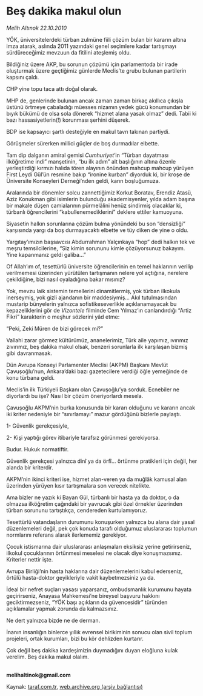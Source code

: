 # Beş dakika makul olun

*Melih Altınok 22.10.2010*

<div class="yazi"><p>YÖK, üniversitelerdeki türban zulmüne fiili çözüm bulan bir kararın altına imza atarak, aslında 2011 yazındaki genel seçimlere kadar tartışmayı sürdüreceğimiz mevzuun da fitilini ateşlemiş oldu.</p>
<p>Bildiğiniz üzere AKP, bu sorunun çözümü için parlamentoda bir irade oluşturmak üzere geçtiğimiz günlerde Meclis’te grubu bulunan partilerin kapsını çaldı. </p>
<p>CHP yine topu taca attı doğal olarak.</p>
<p>MHP de, genlerinde bulunan ancak zaman zaman birkaç akıllıca çıkışla üstünü örtmeye çabaladığı müesses nizamın yedek gücü konumundan bir bıyık bükümü de olsa sola dönerek “hizmet alana yasak olmaz” dedi. Tabii ki bazı hassasiyetlerin(!) korunması şerhini düşerek.</p>
<p>BDP ise kapsayıcı şartlı desteğiyle en makul tavrı takınan partiydi.</p>
<p>Görüşmeler sürerken millici güçler de boş durmadılar elbette. </p>
<p>Tam dip dalganın amiral gemisi <i>Cumhuriyet</i>’in “Türban dayatması ilköğretime indi” manşetinin, “bu ilk adım” alt başlığının altına özenle yerleştirdiği kırmızı halıda tören alayının önünden mahcup mahcup yürüyen First Leydi Gül’ün resmine bakıp “ironine kurban” diyorduk ki, bir kroşe de Üniversite Konseyleri Derneği’nden geldi, karın boşluğumuza.</p>
<p>Aralarında bir dönemler solcu zannettiğimiz Korkut Boratav, Erendiz Atasü, Aziz Konukman gibi isimlerin bulunduğu akademisyenler, yılda adam başına bir makale düşen camialarının pürmelâlini henüz sindirmiş olacaklar ki, türbanlı öğrencilerini “kabullenemediklerini” deklere ettiler kamuoyuna.</p>
<p>Siyasetin halkın sorunlarına çözüm bulma yönündeki bu son “densizliği” karşısında yargı da boş durmayacaktı elbette ve tüy diken de yine o oldu.</p>
<p>Yargıtay’ımızın başsavcısı Abdurrahman Yalçınkaya “hop” dedi halkın tek ve meşru temsilcilerine, “Siz kimin sorununu kimle çözüyorsunuz bakayım. Yine kapanmanız geldi galiba...”</p>
<p>Of Allah’ım of, tesettürlü üniversite öğrencilerinin en temel haklarının verilip verilmemesi üzerinden yürütülen tartışmanın nelere yol açtığına, nerelere çekildiğine, bizi nasıl oyaladığına bakar mısınız?</p>
<p>Yok, mevzu laik sistemin temellerini dinamitlermiş, yok türban ilkokula inerseymiş, yok gizli ajandanın bir maddesiymiş... Akıl tutulmasından mustarip bünyelerin yalnızca sofistikeseverlikle açıklanamayacak bu kepazeliklerini gör de <i>Vizontele</i> filminde Cem Yılmaz’ın canlandırdığı “Artiz Fikri” karakterin o meşhur sözlerini yâd etme:</p>
<p>“Peki, Zeki Müren de bizi görecek mi?”</p>
<p>Vallahi zarar görmez kültürümüz, ananelerimiz, Türk aile yapımız, ıvırımız zıvırımız, beş dakika makul olsak, benzeri sorunlarla ilk karşılaşan bizmiş gibi davranmasak. </p>
<p>Dün Avrupa Konseyi Parlamenter Meclisi (AKPM) Başkanı Mevlüt Çavuşoğlu’nun, Ankara’daki bazı gazetecilere verdiği öğle yemeğinde de konu türbana geldi.</p>
<p>Meclis’in ilk Türkiyeli Başkanı olan Çavuşoğlu’ya sorduk. Ecnebiler ne diyorlardı bu işe? Nasıl bir çözüm öneriyorlardı mesela.</p>
<p>Çavuşoğlu AKPM’nin burka konusunda bir kararı olduğunu ve kararın ancak iki kriter nedeniyle bir “sınırlamayı” mazur gördüğünü bizlerle paylaştı.</p>
<p>1- Güvenlik gerekçesiyle, </p>
<p>2- Kişi yaptığı görev itibariyle tarafsız görünmesi gerekiyorsa.</p>
<p>Budur. Hukuk normatiftir. </p>
<p>Güvenlik gerekçesi yalnızca dinî ya da örfî... örtünme pratikleri için değil, her alanda bir kriterdir. </p>
<p>AKPM’nin ikinci kriteri ise, hizmet alan-veren ya da muğlâk kamusal alan üzerinden yürüyen kısır tartışmalara son verecek nitelikte. </p>
<p>Ama bizler ne yazık ki Bayan Gül, türbanlı bir hasta ya da doktor, o da olmazsa ilköğretim çağındaki bir yavrucak gibi özel örnekler üzerinden türban sorununu tartıştıkça, cendereden kurtulamıyoruz.</p>
<p>Tesettürlü vatandaşların durumunu konuşurken yalnızca bu alana dair yasal düzenlemeleri değil, pek çok konuda tarafı olduğumuz uluslararası toplumun normlarını referans alarak ilerlememiz gerekiyor.</p>
<p>Çocuk istismarına dair uluslararası anlaşmaları eksiksiz yerine getirirseniz, ilkokul çocuklarının örtünmesi meselesi ne olacak diye konuşmazsınız. Kriterler nettir işte.</p>
<p>Avrupa Birliği’nin hasta haklarına dair düzenlemelerini kabul ederseniz, örtülü hasta-doktor geyikleriyle vakit kaybetmezsiniz ya da.</p>
<p>İdeal bir nefret suçları yasası yaparsanız, ombudsmanlık kurumunu hayata geçirirseniz, Anayasa Mahkemesi’ne bireysel başvuru hakkını geciktirmezseniz, “YÖK başı açıkların da güvencesidir” türünden açıklamalar yapmak zorunda da kalmazsınız.</p>
<p>Ne dert yalnızca bizde ne de derman. </p>
<p>İnanın insanlığın binlerce yıllık evrensel birikiminin sonucu olan sivil toplum projeleri, ortak kurumları, bizi bu kör dehlizden kurtarır.</p>
<p>Çok değil beş dakika kardeşimizin duymadığını duyan eloğluna kulak verelim. Beş dakika makul olalım. </p>
<p><b><br/>melihaltinok@gmail.com</b></p></div>

Kaynak: [taraf.com.tr](http://www.taraf.com.tr:80/melih-altinok/makale-bes-dakika-makul-olun.htm), [web.archive.org (arşiv bağlantısı)](http://web.archive.org/web/20101023170114/http://www.taraf.com.tr:80/melih-altinok/makale-bes-dakika-makul-olun.htm)
